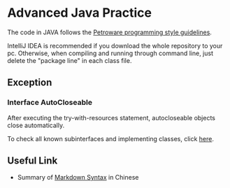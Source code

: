 # Advanced Java Practice

The code in JAVA follows the [Petroware programming style guidelines](https://petroware.no/javastyle.html#General_Recommendations).

IntelliJ IDEA is recommended if you download the whole repository to your pc. Otherwise, when compiling and running through command line, just delete the "package line" in each class file.



## Exception

### Interface AutoCloseable

After executing the try-with-resources statement, autocloseable objects close automatically.

To check all known subinterfaces and implementing classes, click [here](https://docs.oracle.com/javase/7/docs/api/java/lang/AutoCloseable.html).



## Useful Link

- Summary of [Markdown Syntax](https://laravel-china.org/topics/621/you-will-be-able-to-master-these-markdown-grammars) in Chinese


